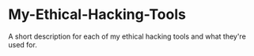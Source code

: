 # My-Ethical-Hacking-Tools
A short description for each of my ethical hacking tools and what they're used for.
